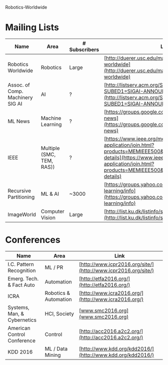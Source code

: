 Robotics-Worldwide


# Mailing Lists

| Name | Area | # Subscribers | Link |
|---|---|---|---|
| Robotics Worldwide | Robotics | Large | [http://duerer.usc.edu/mailman/listinfo.cgi/robotics-worldwide](http://duerer.usc.edu/mailman/listinfo.cgi/robotics-worldwide) |
| Assoc. of Comp. Machinery SIG AI | AI | ? | [http://listserv.acm.org/SCRIPTS/WA-ACMLPX.CGI?SUBED1=SIGAI-ANNOUNCE&A=1](http://listserv.acm.org/SCRIPTS/WA-ACMLPX.CGI?SUBED1=SIGAI-ANNOUNCE&A=1)
| ML News | Machine Learning | ? | [https://groups.google.com/forum/#!forum/ml-news](https://groups.google.com/forum/#!forum/ml-news) |
| IEEE | Multiple (SMC, TEM, RAS)) | ? | [https://www.ieee.org/membership-application/join.html?products=MEMIEEE500&grade=Student&#fm-details](https://www.ieee.org/membership-application/join.html?products=MEMIEEE500&grade=Student&#fm-details) |
| Recursive Partitioning | ML & AI | ~3000 | [https://groups.yahoo.com/neo/groups/machine-learning/info](https://groups.yahoo.com/neo/groups/machine-learning/info) |
| ImageWorld | Computer Vision | Large | [http://list.ku.dk/listinfo/sci-diku-imageworld](http://list.ku.dk/listinfo/sci-diku-imageworld)



# Conferences

| Name | Area | Link |
|---|---|---|
| I.C. Pattern Recognition | ML / PR | [http://www.icpr2016.org/site/](http://www.icpr2016.org/site/) |
| Emerg. Tech. & Fact Auto | Automation | [http://etfa2016.org/](http://etfa2016.org/) |
| ICRA | Robotics & Automation | [http://www.icra2016.org/](http://www.icra2016.org/) |
| Systems, Man, & Cybernetics | HCI, Society | [www.smc2016.org](www.smc2016.org) |
| American Control Conference | Control | [http://acc2016.a2c2.org/](http://acc2016.a2c2.org/) |
| KDD 2016 | ML / Data Mining | [http://www.kdd.org/kdd2016/](http://www.kdd.org/kdd2016/) |